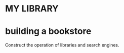 # MY LIBRARY
 building a bookstore
 ===========================
 Construct the operation of libraries and search engines.
